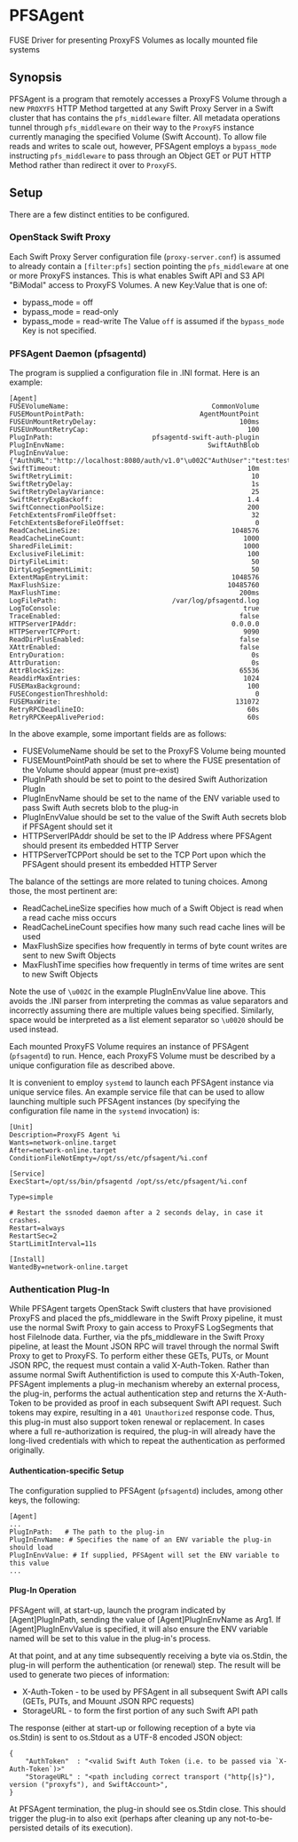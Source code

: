 # PFSAgent

FUSE Driver for presenting ProxyFS Volumes as locally mounted file systems

## Synopsis

PFSAgent is a program that remotely accesses a ProxyFS Volume through
a new `PROXYFS` HTTP Method targetted at any Swift Proxy Server in a
Swift cluster that has contains the `pfs_middleware` filter. All metadata
operations tunnel through `pfs_middleware` on their way to the `ProxyFS`
instance currently managing the specified Volume (Swift Account). To
allow file reads and writes to scale out, however, PFSAgent employs
a `bypass_mode` instructing `pfs_middleware` to pass through an Object
GET or PUT HTTP Method rather than redirect it over to `ProxyFS`.

## Setup

There are a few distinct entities to be configured.

### OpenStack Swift Proxy

Each Swift Proxy Server configuration file (`proxy-server.conf`) is assumed
to already contain a `[filter:pfs]` section pointing the `pfs_middleware` at
one or more ProxyFS instances. This is what enables Swift API and S3 API
"BiModal" access to ProxyFS Volumes. A new Key:Value that is one of:
* bypass_mode = off
* bypass_mode = read-only
* bypass_mode = read-write
The Value `off` is assumed if the `bypass_mode` Key is not specified.

### PFSAgent Daemon (pfsagentd)

The program is supplied a configuration file in .INI format. Here is an example:
```
[Agent]
FUSEVolumeName:                                    CommonVolume
FUSEMountPointPath:                             AgentMountPoint
FUSEUnMountRetryDelay:                                    100ms
FUSEUnMountRetryCap:                                        100
PlugInPath:                         pfsagentd-swift-auth-plugin
PlugInEnvName:                                    SwiftAuthBlob
PlugInEnvValue: {"AuthURL":"http://localhost:8080/auth/v1.0"\u002C"AuthUser":"test:tester"\u002C"AuthKey":"testing"\u002C"Account":"AUTH_test"}
SwiftTimeout:                                               10m
SwiftRetryLimit:                                             10
SwiftRetryDelay:                                             1s
SwiftRetryDelayVariance:                                     25
SwiftRetryExpBackoff:                                       1.4
SwiftConnectionPoolSize:                                    200
FetchExtentsFromFileOffset:                                  32
FetchExtentsBeforeFileOffset:                                 0
ReadCacheLineSize:                                      1048576
ReadCacheLineCount:                                        1000
SharedFileLimit:                                           1000
ExclusiveFileLimit:                                         100
DirtyFileLimit:                                              50
DirtyLogSegmentLimit:                                        50
ExtentMapEntryLimit:                                    1048576
MaxFlushSize:                                          10485760
MaxFlushTime:                                             200ms
LogFilePath:                             /var/log/pfsagentd.log
LogToConsole:                                              true
TraceEnabled:                                             false
HTTPServerIPAddr:                                       0.0.0.0
HTTPServerTCPPort:                                         9090
ReadDirPlusEnabled:                                       false
XAttrEnabled:                                             false
EntryDuration:                                               0s
AttrDuration:                                                0s
AttrBlockSize:                                            65536
ReaddirMaxEntries:                                         1024
FUSEMaxBackground:                                          100
FUSECongestionThreshhold:                                     0
FUSEMaxWrite:                                            131072
RetryRPCDeadlineIO:                                         60s
RetryRPCKeepAlivePeriod:                                    60s
```

In the above example, some important fields are as follows:
* FUSEVolumeName should be set to the ProxyFS Volume being mounted
* FUSEMountPointPath should be set to where the FUSE presentation of the Volume should appear (must pre-exist)
* PlugInPath should be set to point to the desired Swift Authorization PlugIn
* PlugInEnvName should be set to the name of the ENV variable used to pass Swift Auth secrets blob to the plug-in
* PlugInEnvValue should be set to the value of the Swift Auth secrets blob if PFSAgent should set it
* HTTPServerIPAddr should be set to the IP Address where PFSAgent should present its embedded HTTP Server
* HTTPServerTCPPort should be set to the TCP Port upon which the PFSAgent should present its embedded HTTP Server

The balance of the settings are more related to tuning choices. Among those, the most pertinent are:
* ReadCacheLineSize specifies how much of a Swift Object is read when a read cache miss occurs
* ReadCacheLineCount specifies how many such read cache lines will be used
* MaxFlushSize specifies how frequently in terms of byte count writes are sent to new Swift Objects
* MaxFlushTime specifies how frequently in terms of time writes are sent to new Swift Objects

Note the use of `\u002C` in the example PlugInEnvValue line above. This avoids the .INI
parser from interpreting the commas as value separators and incorrectly assuming there
are multiple values being specified. Similarly, space would be interpreted as a list
element separator so `\u0020` should be used instead.

Each mounted ProxyFS Volume requires an instance of PFSAgent (`pfsagentd`) to run.
Hence, each ProxyFS Volume must be described by a unique configuration file as described above.

It is convenient to employ `systemd` to launch each PFSAgent instance via unique service files.
An example service file that can be used to allow launching multiple such PFSAgent instances
(by specifying the configuration file name in the `systemd` invocation) is:
```
[Unit]
Description=ProxyFS Agent %i
Wants=network-online.target
After=network-online.target
ConditionFileNotEmpty=/opt/ss/etc/pfsagent/%i.conf

[Service]
ExecStart=/opt/ss/bin/pfsagentd /opt/ss/etc/pfsagent/%i.conf

Type=simple

# Restart the ssnoded daemon after a 2 seconds delay, in case it crashes.
Restart=always
RestartSec=2
StartLimitInterval=11s

[Install]
WantedBy=network-online.target
```

### Authentication Plug-In

While PFSAgent targets OpenStack Swift clusters that have provisioned
ProxyFS and placed the pfs_middleware in the Swift Proxy pipeline, it
must use the normal Swift Proxy to gain access to ProxyFS LogSegments
that host FileInode data. Further, via the pfs_middleware in the Swift
Proxy pipeline, at least the Mount JSON RPC will travel through the
normal Swift Proxy to get to ProxyFS. To perform either these GETs,
PUTs, or Mount JSON RPC, the request must contain a valid X-Auth-Token.
Rather than assume normal Swift Authentifiction is used to compute
this X-Auth-Token, PFSAgent implements a plug-in mechanism whereby an
external process, the plug-in, performs the actual authentication step
and returns the X-Auth-Token to be provided as proof in each subsequent
Swift API request. Such tokens may expire, resulting in a `401 Unauthorized`
response code. Thus, this plug-in must also support token renewal or
replacement. In cases where a full re-authorization is required, the
plug-in will already have the long-lived credentials with which to repeat
the authentication as performed originally.

#### Authentication-specific Setup

The configuration supplied to PFSAgent (`pfsagentd`) includes, among
other keys, the following:

```
[Agent]
...
PlugInPath:   # The path to the plug-in
PlugInEnvName: # Specifies the name of an ENV variable the plug-in should load
PlugInEnvValue: # If supplied, PFSAgent will set the ENV variable to this value
...
```

#### Plug-In Operation

PFSAgent will, at start-up, launch the program indicated by [Agent]PlugInPath,
sending the value of [Agent]PlugInEnvName as Arg1. If [Agent]PlugInEnvValue is
specified, it will also ensure the ENV variable named will be set to this
value in the plug-in's process.

At that point, and at any time subsequently receiving a byte via os.Stdin, the
plug-in will perform the authentication (or renewal) step. The result will
be used to generate two pieces of information:

* X-Auth-Token - to be used by PFSAgent in all subsequent Swift API calls (GETs, PUTs, and Mouunt JSON RPC requests)
* StorageURL - to form the first portion of any such Swift API path

The response (either at start-up or following reception of a
byte via os.Stdin) is sent to os.Stdout as a UTF-8 encoded JSON object:

```
{
    "AuthToken"  : "<valid Swift Auth Token (i.e. to be passed via `X-Auth-Token`)>"
    "StorageURL" : "<path including correct transport ("http{|s}"), version ("proxyfs"), and SwiftAccount>",
}
```

At PFSAgent termination, the plug-in should see os.Stdin close.
This should trigger the plug-in to also exit (perhaps after
cleaning up any not-to-be-persisted details of its execution).
